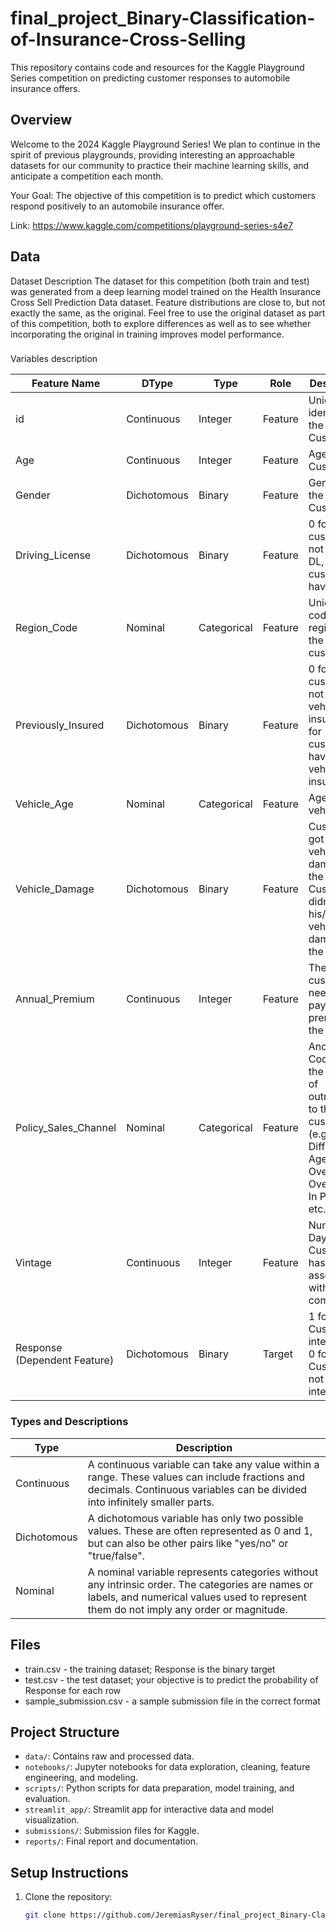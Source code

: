 # final_project_Binary-Classification-of-Insurance-Cross-Selling

This repository contains code and resources for the Kaggle Playground Series competition on predicting customer responses to automobile insurance offers.

## Overview
Welcome to the 2024 Kaggle Playground Series! We plan to continue in the spirit of previous playgrounds, providing interesting an approachable datasets for our community to practice their machine learning skills, and anticipate a competition each month.

Your Goal: The objective of this competition is to predict which customers respond positively to an automobile insurance offer.

Link: https://www.kaggle.com/competitions/playground-series-s4e7

## Data
Dataset Description
The dataset for this competition (both train and test) was generated from a deep learning model trained on the Health Insurance Cross Sell Prediction Data dataset. Feature distributions are close to, but not exactly the same, as the original. Feel free to use the original dataset as part of this competition, both to explore differences as well as to see whether incorporating the original in training improves model performance.

### 
Variables description

| Feature Name                  | DType         | Type        | Role               | Description                                                                 |
| ----------------------------- | ------------- | ----------- | ------------------ | --------------------------------------------------------------------------- |
| id                            | Continuous    | Integer     | Feature            | Unique identifier for the Customer.                                         |
| Age                           | Continuous    | Integer     | Feature            | Age of the Customer.                                                        |
| Gender                        | Dichotomous   | Binary      | Feature            | Gender of the Customer.                                                     |
| Driving_License               | Dichotomous   | Binary      | Feature            | 0 for customer not having DL, 1 for customer having DL.                     |
| Region_Code                   | Nominal       | Categorical | Feature            | Unique code for the region of the customer.                                 |
| Previously_Insured            | Dichotomous   | Binary      | Feature            | 0 for customer not having vehicle insurance, 1 for customer having vehicle insurance. |
| Vehicle_Age                   | Nominal       | Categorical | Feature            | Age of the vehicle.                                                         |
| Vehicle_Damage                | Dichotomous   | Binary      | Feature            | Customer got his/her vehicle damaged in the past. 0: Customer didn't get his/her vehicle damaged in the past. |
| Annual_Premium                | Continuous    | Integer     | Feature            | The amount customer needs to pay as premium in the year.                    |
| Policy_Sales_Channel          | Nominal       | Categorical | Feature            | Anonymized Code for the channel of outreaching to the customer (e.g., Different Agents, Over Mail, Over Phone, In Person, etc.). |
| Vintage                       | Continuous    | Integer     | Feature            | Number of Days, Customer has been associated with the company.              |
| Response (Dependent Feature)  | Dichotomous   | Binary      | Target             | 1 for Customer is interested, 0 for Customer is not interested.             |


### Types and Descriptions

| Type            | Description                                                                 |
| --------------- | --------------------------------------------------------------------------- |
| Continuous      | A continuous variable can take any value within a range. These values can include fractions and decimals. Continuous variables can be divided into infinitely smaller parts. |
| Dichotomous     | A dichotomous variable has only two possible values. These are often represented as 0 and 1, but can also be other pairs like "yes/no" or "true/false". |
| Nominal         | A nominal variable represents categories without any intrinsic order. The categories are names or labels, and numerical values used to represent them do not imply any order or magnitude. |

## Files
- train.csv - the training dataset; Response is the binary target
- test.csv - the test dataset; your objective is to predict the probability of Response for each row
- sample_submission.csv - a sample submission file in the correct format


## Project Structure

- `data/`: Contains raw and processed data.
- `notebooks/`: Jupyter notebooks for data exploration, cleaning, feature engineering, and modeling.
- `scripts/`: Python scripts for data preparation, model training, and evaluation.
- `streamlit_app/`: Streamlit app for interactive data and model visualization.
- `submissions/`: Submission files for Kaggle.
- `reports/`: Final report and documentation.

## Setup Instructions

1. Clone the repository:
   ```bash
   git clone https://github.com/JeremiasRyser/final_project_Binary-Classification-of-Insurance-Cross-Selling.git

